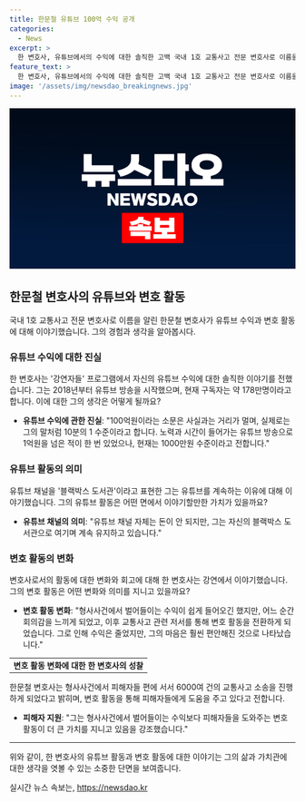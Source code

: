 ```yaml
---
title: 한문철 유튜브 100억 수익 공개
categories:
  - News
excerpt: >
  한 변호사, 유튜브에서의 수익에 대한 솔직한 고백 국내 1호 교통사고 전문 변호사로 이름을 알린 한문철 변호사가 MBC 강연자들 첫 방송에 출연하여 유튜브 수익에 대해 솔직하게 이야기했다. 한 변호사는 100억밖에 안 되냐며 부풀려진 것이라고 밝히고, 유튜브 채널은 돈은 안 되지만 그의 블랙박스 도서관이라고 전했다. 형사사건을 맡다가 회의감을 느끼고 교통사고 관련 저서를 통해 고문변호사가 된 그는 피해자들의 편에 서며 6000여 건의 교통사고 소송을 진행하고 있다.
feature_text: >
  한 변호사, 유튜브에서의 수익에 대한 솔직한 고백 국내 1호 교통사고 전문 변호사로 이름을 알린 한문철 변호사가 MBC 강연자들 첫 방송에 출연하여 유튜브 수익에 대해 솔직하게 이야기했다. 한 변호사는 100억밖에 안 되냐며 부풀려진 것이라고 밝히고, 유튜브 채널은 돈은 안 되지만 그의 블랙박스 도서관이라고 전했다. 형사사건을 맡다가 회의감을 느끼고 교통사고 관련 저서를 통해 고문변호사가 된 그는 피해자들의 편에 서며 6000여 건의 교통사고 소송을 진행하고 있다.
image: '/assets/img/newsdao_breakingnews.jpg'
---
```


<p><img src="/assets/img/newsdao_breakingnews.jpg" alt="ontimetimes 속보" /></p>

<h2 data-ke-size="size26">한문철 변호사의 유튜브와 변호 활동</h2>

<p data-ke-size="size16">국내 1호 교통사고 전문 변호사로 이름을 알린 한문철 변호사가 유튜브 수익과 변호 활동에 대해 이야기했습니다. 그의 경험과 생각을 알아봅시다.</p>

<h3>유튜브 수익에 대한 진실</h3>

<p data-ke-size="size16">한 변호사는 '강연자들' 프로그램에서 자신의 유튜브 수익에 대한 솔직한 이야기를 전했습니다. 그는 2018년부터 유튜브 방송을 시작했으며, 현재 구독자는 약 178만명이라고 합니다. 이에 대한 그의 생각은 어떻게 될까요?</p>

<ul>
    <li><b>유튜브 수익에 관한 진실</b>: "100억원이라는 소문은 사실과는 거리가 멀며, 실제로는 그의 말처럼 10분의 1 수준이라고 합니다. 노력과 시간이 들어가는 유튜브 방송으로 1억원을 넘은 적이 한 번 있었으나, 현재는 1000만원 수준이라고 전합니다."</li>
</ul>

<h3>유튜브 활동의 의미</h3>

<p data-ke-size="size16">유튜브 채널을 '블랙박스 도서관'이라고 표현한 그는 유튜브를 계속하는 이유에 대해 이야기했습니다. 그의 유튜브 활동은 어떤 면에서 이야기할만한 가치가 있을까요?</p>

<ul>
    <li><b>유튜브 채널의 의미</b>: "유튜브 채널 자체는 돈이 안 되지만, 그는 자신의 블랙박스 도서관으로 여기며 계속 유지하고 있습니다."</li>
</ul>

<h3>변호 활동의 변화</h3>

<p data-ke-size="size16">변호사로서의 활동에 대한 변화와 회고에 대해 한 변호사는 강연에서 이야기했습니다. 그의 변호 활동은 어떤 변화와 의미를 지니고 있을까요?</p>

<ul>
    <li><b>변호 활동 변화</b>: "형사사건에서 벌어들이는 수익이 쉽게 들어오긴 했지만, 어느 순간 회의감을 느끼게 되었고, 이후 교통사고 관련 저서를 통해 변호 활동을 전환하게 되었습니다. 그로 인해 수익은 줄었지만, 그의 마음은 훨씬 편안해진 것으로 나타났습니다."</li>
</ul>

<table>
    <tbody>
        <tr>
            <td style="text-align: center; height: 17px;"><b>변호 활동 변화에 대한 한 변호사의 성찰</b></td>
        </tr>
    </tbody>
</table>

<p data-ke-size="size16">한문철 변호사는 형사사건에서 피해자들 편에 서서 6000여 건의 교통사고 소송을 진행하게 되었다고 밝히며, 변호 활동을 통해 피해자들에게 도움을 주고 있다고 전합니다.</p>

<ul>
    <li><b>피해자 지원</b>: "그는 형사사건에서 벌어들이는 수익보다 피해자들을 도와주는 변호 활동이 더 큰 가치를 지니고 있음을 강조했습니다."</li>
</ul>

<hr>

<p data-ke-size="size16">위와 같이, 한 변호사의 유튜브 활동과 변호 활동에 대한 이야기는 그의 삶과 가치관에 대한 생각을 엿볼 수 있는 소중한 단면을 보여줍니다.</p>
실시간 뉴스 속보는, <a href="https://newsdao.kr" rel="dofollow">https://newsdao.kr</a>


